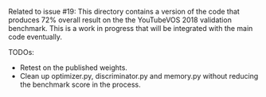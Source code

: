 Related to issue #19: This directory contains a version of the code that produces 72% overall result on the the YouTubeVOS 2018 validation benchmark.
This is a work in progress that will be integrated with the main code eventually.

TODOs:

* Retest on the published weights.
* Clean up optimizer.py, discriminator.py and memory.py without reducing the benchmark score in the process.
